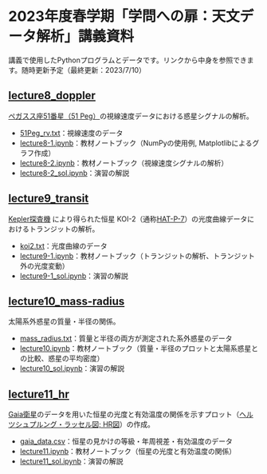 
# 2023年度春学期「学問への扉：天文データ解析」講義資料

講義で使用したPythonプログラムとデータです。リンクから中身を参照できます。随時更新予定（最終更新：2023/7/10）

## [lecture8_doppler](https://github.com/kemasuda/astrodata/tree/main/lecture8_doppler)
[ペガスス座51番星（51 Peg）](https://ja.wikipedia.org/wiki/ペガスス座51番星)の視線速度データにおける惑星シグナルの解析。
- [51Peg_rv.txt](https://github.com/kemasuda/astrodata/blob/main/lecture8_doppler/51Peg_rv.txt)：視線速度のデータ
- [lecture8-1.ipynb](https://github.com/kemasuda/astrodata/blob/main/lecture8_doppler/lecture8-1.ipynb)：教材ノートブック（NumPyの使用例, Matplotlibによるグラフ作成）
- [lecture8-2.ipynb](https://github.com/kemasuda/astrodata/blob/main/lecture8_doppler/lecture8-2.ipynb)：教材ノートブック（視線速度シグナルの解析）
- [lecture8-2_sol.ipynb](https://github.com/kemasuda/astrodata/blob/main/lecture8_doppler/lecture8-2_sol.ipynb)：演習の解説

## [lecture9_transit](https://github.com/kemasuda/astrodata/tree/main/lecture9_transit)
[Kepler探査機](https://ja.wikipedia.org/wiki/ケプラー_(探査機)) により得られた恒星 KOI-2（通称[HAT-P-7](https://exoplanetarchive.ipac.caltech.edu/overview/HAT-P-7)）の光度曲線データにおけるトランジットの解析。
- [koi2.txt](https://github.com/kemasuda/astrodata/blob/main/lecture9_transit/koi2.txt)：光度曲線のデータ
- [lecture9-1.ipynb](https://github.com/kemasuda/astrodata/blob/main/lecture9_transit/lecture9-1.ipynb)：教材ノートブック（トランジットの解析、トランジット外の光度変動）
- [lecture9-1_sol.ipynb](https://github.com/kemasuda/astrodata/blob/main/lecture9_transit/lecture9-1_sol.ipynb)：演習の解説

## [lecture10_mass-radius](https://github.com/kemasuda/astrodata/tree/main/lecture10_mass-radius)
太陽系外惑星の質量・半径の関係。
- [mass_radius.txt](https://github.com/kemasuda/astrodata/tree/main/lecture10_mass-radius/mass_radius.txt)：質量と半径の両方が測定された系外惑星のデータ
- [lecture10.ipynb](https://github.com/kemasuda/astrodata/tree/main/lecture10_mass-radius/lecture10.ipynb)：教材ノートブック（質量・半径のプロットと太陽系惑星との比較、惑星の平均密度）
- [lecture10_sol.ipynb](https://github.com/kemasuda/astrodata/tree/main/lecture10_mass-radius/lecture10_sol.ipynb)：演習の解説

## [lecture11_hr](https://github.com/kemasuda/astrodata/tree/main/lecture11_hr)
[Gaia衛星](https://ja.wikipedia.org/wiki/ガイア計画)のデータを用いた恒星の光度と有効温度の関係を示すプロット（[ヘルツシュプルング・ラッセル図; HR図](https://ja.wikipedia.org/wiki/ヘルツシュプルング・ラッセル図)）の作成。
- [gaia_data.csv](https://github.com/kemasuda/astrodata/tree/main/lecture11_hr/gaia_data.csv)：恒星の見かけの等級・年周視差・有効温度のデータ
- [lecture11.ipynb](https://github.com/kemasuda/astrodata/tree/main/lecture11_hr/lecture11.ipynb)：教材ノートブック（恒星の光度と有効温度の関係）
- [lecture11_sol.ipynb](https://github.com/kemasuda/astrodata/tree/main/lecture11_hr/lecture11_sol.ipynb)：演習の解説

